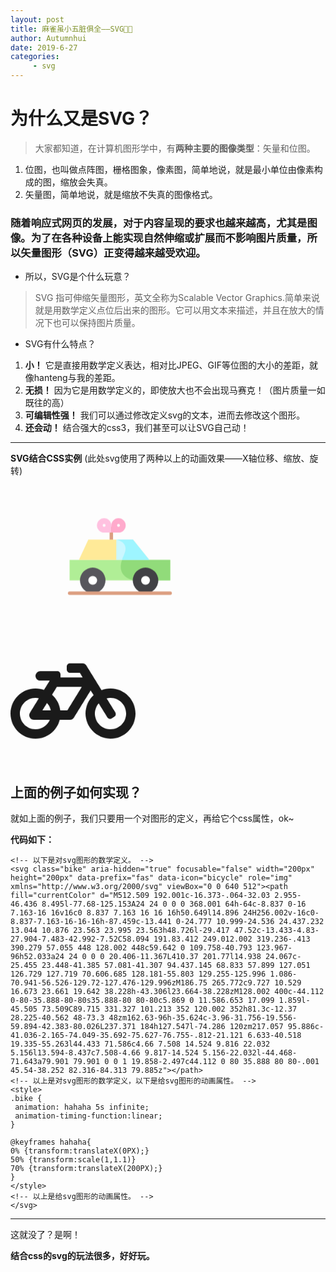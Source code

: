 ```yaml
---
layout: post
title: 麻雀虽小五脏俱全——SVG🐂🍻
author: Autumnhui
date: 2019-6-27
categories:
     - svg
---
```


# 为什么又是SVG？

> 大家都知道，在计算机图形学中，有**两种主要的图像类型**：矢量和位图。
 1. 位图，也叫做点阵图，栅格图象，像素图，简单地说，就是最小单位由像素构成的图，缩放会失真。
 2. 矢量图，简单地说，就是缩放不失真的图像格式。


### 随着响应式网页的发展，对于内容呈现的要求也越来越高，尤其是图像。为了在各种设备上能实现自然伸缩或扩展而不影响图片质量，所以矢量图形（SVG）正变得越来越受欢迎。


- 所以，SVG是个什么玩意？
> SVG 指可伸缩矢量图形，英文全称为Scalable Vector Graphics.简单来说就是用数学定义点位后出来的图形。它可以用文本来描述，并且在放大的情况下也可以保持图片质量。


- SVG有什么特点？
1. **小！** 它是直接用数学定义表达，相对比JPEG、GIF等位图的大小的差距，就像hanteng与我的差距。
2. **无损！** 因为它是用数学定义的，即使放大也不会出现马赛克！（图片质量一如既往的高）
3. **可编辑性强！** 我们可以通过修改定义svg的文本，进而去修改这个图形。
4. **还会动！** 结合强大的css3，我们甚至可以让SVG自己动！

---

**SVG结合CSS实例** (此处svg使用了两种以上的动画效果——X轴位移、缩放、旋转)



<svg class="car" height="200px" viewBox="0 0 128 128" width="200px" xmlns="http://www.w3.org/2000/svg" data-name="Layer 1"><path d="m55.208 34.25a1.75 1.75 0 0 0 -1.75 1.75v13.625a1.75 1.75 0 0 0 3.5 0v-13.625a1.75 1.75 0 0 0 -1.75-1.75z" fill="#dc9e80"/><path d="m12.5 68.293h103v21.003h-103z" fill="#b0ee96"/><path d="m115.5 68.293h-49.368c-3.325 10.264-.208 17.135 11.041 21h38.327z" fill="#91db7a"/><circle cx="36.167" cy="89.297" fill="#57565c" r="13.077"/><circle cx="36.167" cy="89.297" fill="#fff" r="4.497"/><circle cx="90.25" cy="89.297" fill="#414145" r="13.077"/><circle cx="90.25" cy="89.297" fill="#fff" r="4.497"/><path d="m77.378 47.52h-45.708l-9.67 20.773h72.128z" fill="#ffea98"/><path d="m77.378 47.52 16.75 20.773h-33.814v-20.773z" fill="#cbf7ff"/><path d="m47.844 25.627a7.364 7.364 0 0 0 0 14.729h7.364v-7.365a7.364 7.364 0 0 0 -7.364-7.364zm0 8.812a1.447 1.447 0 1 1 1.447-1.447 1.447 1.447 0 0 1 -1.447 1.446z" fill="#ffc1e0"/><path d="m55.208 32.991v7.364h7.364a7.364 7.364 0 1 0 -7.364-7.364zm5.917 0a1.447 1.447 0 1 1 1.447 1.447 1.447 1.447 0 0 1 -1.446-1.447z" fill="#fac"/><path d="m115.5 100.623h-103a1.75 1.75 0 0 0 0 3.5h103a1.75 1.75 0 0 0 0-3.5z" fill="#dc9e80"/><path d="m68.25 63.023a44.461 44.461 0 0 0 -2.118 5.27h28l-16.754-20.773h-17.064s14.186 2.28 7.936 15.503z" fill="#9ef5ff"/></svg>
<style>
.car {
 animation: car 2s infinite;
 animation-timing-function:linear;
}

@keyframes car {
  0% {transform:translateX(100PX);}
  10% {transform:translateY(50PX);}
  15% {transform:rotate(-177deg)}
  20% {transform:translateX(70PX);}
  30% {transform:translateY(50PX);}
  40% {transform:translateX(100PX);}
  50% {transform:translateY(50PX);}
  60% {transform:translateX(150PX);}
  100%{transform:translateX(200PX);}
}  
</style>

<br>



<svg class="bike" aria-hidden="true" focusable="false" width="200px" height="200px" data-prefix="fas" data-icon="bicycle" role="img" xmlns="http://www.w3.org/2000/svg" viewBox="0 0 640 512"><path fill="currentColor" d="M512.509 192.001c-16.373-.064-32.03 2.955-46.436 8.495l-77.68-125.153A24 24 0 0 0 368.001 64h-64c-8.837 0-16 7.163-16 16v16c0 8.837 7.163 16 16 16h50.649l14.896 24H256.002v-16c0-8.837-7.163-16-16-16h-87.459c-13.441 0-24.777 10.999-24.536 24.437.232 13.044 10.876 23.563 23.995 23.563h48.726l-29.417 47.52c-13.433-4.83-27.904-7.483-42.992-7.52C58.094 191.83.412 249.012.002 319.236-.413 390.279 57.055 448 128.002 448c59.642 0 109.758-40.793 123.967-96h52.033a24 24 0 0 0 20.406-11.367L410.37 201.77l14.938 24.067c-25.455 23.448-41.385 57.081-41.307 94.437.145 68.833 57.899 127.051 126.729 127.719 70.606.685 128.181-55.803 129.255-125.996 1.086-70.941-56.526-129.72-127.476-129.996zM186.75 265.772c9.727 10.529 16.673 23.661 19.642 38.228h-43.306l23.664-38.228zM128.002 400c-44.112 0-80-35.888-80-80s35.888-80 80-80c5.869 0 11.586.653 17.099 1.859l-45.505 73.509C89.715 331.327 101.213 352 120.002 352h81.3c-12.37 28.225-40.562 48-73.3 48zm162.63-96h-35.624c-3.96-31.756-19.556-59.894-42.383-80.026L237.371 184h127.547l-74.286 120zm217.057 95.886c-41.036-2.165-74.049-35.692-75.627-76.755-.812-21.121 6.633-40.518 19.335-55.263l44.433 71.586c4.66 7.508 14.524 9.816 22.032 5.156l13.594-8.437c7.508-4.66 9.817-14.524 5.156-22.032l-44.468-71.643a79.901 79.901 0 0 1 19.858-2.497c44.112 0 80 35.888 80 80-.001 45.54-38.252 82.316-84.313 79.885z"></path>
<style>
.bike {
 animation: hahaha 4s infinite;
 animation-timing-function:linear;
}

@keyframes hahaha{
0% {transform:translateX(0PX);}
50% {transform:scale(1,1.2)}
70% {transform:rotate(-30deg)}
90% {transform:translateX(200PX);}
}  
</style>
</svg>






## 上面的例子如何实现？
就如上面的例子，我们只要用一个对图形的定义，再给它个css属性，ok~

**代码如下：**
```
<!-- 以下是对svg图形的数学定义。 -->
<svg class="bike" aria-hidden="true" focusable="false" width="200px" height="200px" data-prefix="fas" data-icon="bicycle" role="img" xmlns="http://www.w3.org/2000/svg" viewBox="0 0 640 512"><path fill="currentColor" d="M512.509 192.001c-16.373-.064-32.03 2.955-46.436 8.495l-77.68-125.153A24 24 0 0 0 368.001 64h-64c-8.837 0-16 7.163-16 16v16c0 8.837 7.163 16 16 16h50.649l14.896 24H256.002v-16c0-8.837-7.163-16-16-16h-87.459c-13.441 0-24.777 10.999-24.536 24.437.232 13.044 10.876 23.563 23.995 23.563h48.726l-29.417 47.52c-13.433-4.83-27.904-7.483-42.992-7.52C58.094 191.83.412 249.012.002 319.236-.413 390.279 57.055 448 128.002 448c59.642 0 109.758-40.793 123.967-96h52.033a24 24 0 0 0 20.406-11.367L410.37 201.77l14.938 24.067c-25.455 23.448-41.385 57.081-41.307 94.437.145 68.833 57.899 127.051 126.729 127.719 70.606.685 128.181-55.803 129.255-125.996 1.086-70.941-56.526-129.72-127.476-129.996zM186.75 265.772c9.727 10.529 16.673 23.661 19.642 38.228h-43.306l23.664-38.228zM128.002 400c-44.112 0-80-35.888-80-80s35.888-80 80-80c5.869 0 11.586.653 17.099 1.859l-45.505 73.509C89.715 331.327 101.213 352 120.002 352h81.3c-12.37 28.225-40.562 48-73.3 48zm162.63-96h-35.624c-3.96-31.756-19.556-59.894-42.383-80.026L237.371 184h127.547l-74.286 120zm217.057 95.886c-41.036-2.165-74.049-35.692-75.627-76.755-.812-21.121 6.633-40.518 19.335-55.263l44.433 71.586c4.66 7.508 14.524 9.816 22.032 5.156l13.594-8.437c7.508-4.66 9.817-14.524 5.156-22.032l-44.468-71.643a79.901 79.901 0 0 1 19.858-2.497c44.112 0 80 35.888 80 80-.001 45.54-38.252 82.316-84.313 79.885z"></path>
<!-- 以上是对svg图形的数学定义，以下是给svg图形的动画属性。 -->
<style>
.bike {
 animation: hahaha 5s infinite;
 animation-timing-function:linear;
}

@keyframes hahaha{
0% {transform:translateX(0PX);}
50% {transform:scale(1,1.1)}
70% {transform:translateX(200PX);}
}  
</style>
<!-- 以上是给svg图形的动画属性。 -->
</svg>
```

---

这就没了？是啊！

 **结合css的svg的玩法很多，好好玩。**